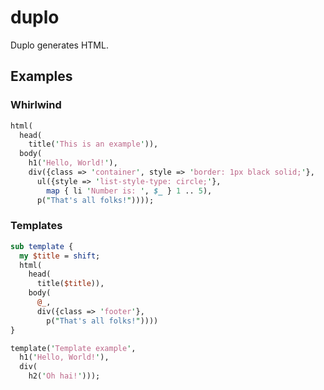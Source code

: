 # duplo

Duplo generates HTML.

## Examples

### Whirlwind
```perl
html(
  head(
    title('This is an example')),
  body(
    h1('Hello, World!'),
    div({class => 'container', style => 'border: 1px black solid;'},
      ul({style => 'list-style-type: circle;'},
        map { li 'Number is: ', $_ } 1 .. 5),
      p("That's all folks!"))));
```

### Templates
```perl
sub template {
  my $title = shift;
  html(
    head(
      title($title)),
    body(
      @_,
      div({class => 'footer'},
        p("That's all folks!"))))
}

template('Template example',
  h1('Hello, World!'),
  div(
    h2('Oh hai!')));
```
